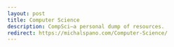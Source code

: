 ```yaml
---
layout: post
title: Computer Science
description: CompSci—a personal dump of resources.
redirect: https://michalspano.com/Computer-Science/
---
```

